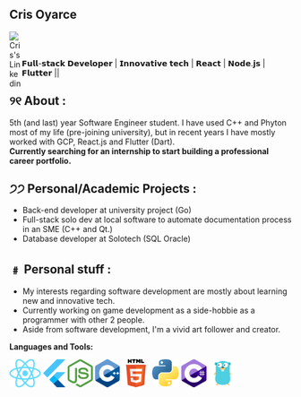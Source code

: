 ## Cris Oyarce

<a href="https://www.linkedin.com/in/cristoyarce/">
  <img align="left" alt="Cris's Linkedin" width="22px" src="https://cdn.jsdelivr.net/npm/simple-icons@v3/icons/linkedin.svg" />
</a>

<br/>
<br/>

𝗙𝘂𝗹𝗹-𝘀𝘁𝗮𝗰𝗸 𝗗𝗲𝘃𝗲𝗹𝗼𝗽𝗲𝗿 | 𝗜𝗻𝗻𝗼𝘃𝗮𝘁𝗶𝘃𝗲 𝘁𝗲𝗰𝗵 | 𝗥𝗲𝗮𝗰𝘁 | 𝗡𝗼𝗱𝗲.𝗷𝘀 | 𝗙𝗹𝘂𝘁𝘁𝗲𝗿 ||

## ୨୧ About :
   5th (and last) year Software Engineer student. I have used C++ and Phyton most of my life (pre-joining university), but in recent years I have mostly worked with GCP, React.js and Flutter (Dart).
   <br/>
   **Currently searching for an internship to start building a professional career portfolio.**

   

## ੭੭ Personal/Academic Projects :
   - Back-end developer at university project (Go)
   - Full-stack solo dev at local software to automate documentation process in an SME (C++ and Qt.)
   - Database developer at Solotech (SQL Oracle)

## ﹟ Personal stuff :
- My interests regarding software development are mostly about learning new and innovative tech.
- Currently working on game development as a side-hobbie as a programmer with other 2 people.
- Aside from software development, I'm a vivid art follower and creator.

**Languages and Tools:**  

<code><img height="50" src="https://github.com/cris-oyarce/cris-oyarce/blob/main/React-icon.svg.png?raw=true"></code>
<code><img height="50" src="https://github.com/cris-oyarce/cris-oyarce/blob/main/flutter-logo-5086DD11C5-seeklogo.com.png?raw=true"></code>
<code><img height="50" src="https://github.com/cris-oyarce/cris-oyarce/blob/main/nodejs-logo-FBE122E377-seeklogo.com.png?raw=true"></code>
<code><img height="50" src="https://github.com/cris-oyarce/cris-oyarce/blob/main/ISO_C++_Logo.svg.png?raw=true"></code>
<code><img height="50" src="https://github.com/cris-oyarce/cris-oyarce/blob/main/HTML5_logo_and_wordmark.svg.png?raw=true"></code>
<code><img height="50" src="https://github.com/cris-oyarce/cris-oyarce/blob/main/Python-logo-notext.svg.png?raw=true"></code>
<code><img height="50" src="https://github.com/cris-oyarce/cris-oyarce/blob/main/c-sharp-c-icon-1822x2048-wuf3ijab.png?raw=true"></code>
<code><img height="50" src="https://github.com/cris-oyarce/cris-oyarce/blob/main/descarga.png?raw=true"></code>


<!-- Usable once I add a little portfolio on this account 
<a href="https://github.com/Neel2904">
  <img src="https://github-readme-stats.vercel.app/api/top-langs/?username=Neel2904&theme=radical&hide=glsl,python" />
</a>


<img src="https://github-readme-stats.vercel.app/api?username=Neel2904&&show_icons=true&theme=radical&line_height=27&v=5" alt="Ashwani's GitHub Stats" /> -->

